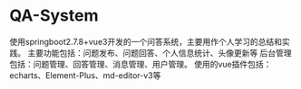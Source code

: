 # QA-System
使用springboot2.7.8+vue3开发的一个问答系统，主要用作个人学习的总结和实践。
主要功能包括：问题发布、问题回答、个人信息统计、头像更新等
后台管理包括：问题管理、回答管理、消息管理、用户管理。
使用的vue插件包括：echarts、Element-Plus、md-editor-v3等
